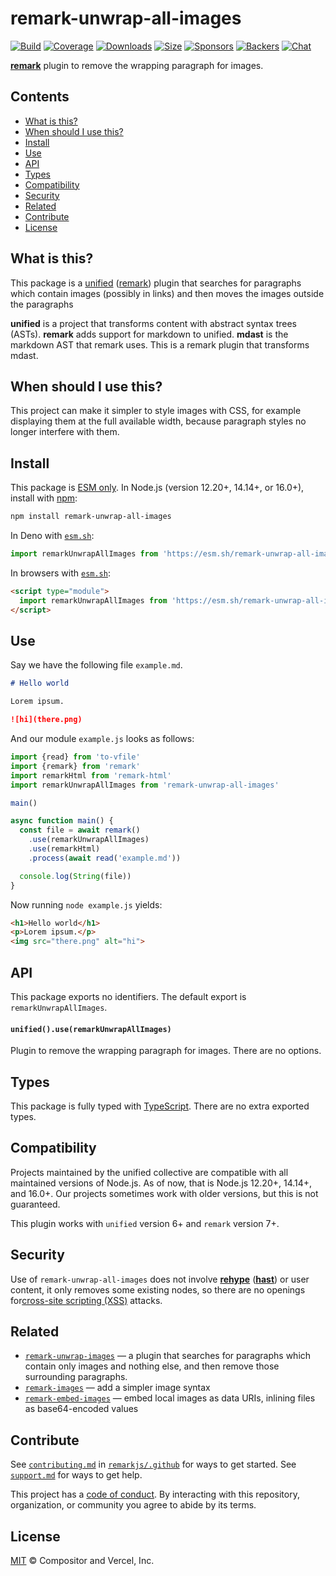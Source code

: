 # remark-unwrap-all-images

[![Build][build-badge]][build]
[![Coverage][coverage-badge]][coverage]
[![Downloads][downloads-badge]][downloads]
[![Size][size-badge]][size]
[![Sponsors][sponsors-badge]][collective]
[![Backers][backers-badge]][collective]
[![Chat][chat-badge]][chat]

**[remark][]** plugin to remove the wrapping paragraph for images.

## Contents

*   [What is this?](#what-is-this)
*   [When should I use this?](#when-should-i-use-this)
*   [Install](#install)
*   [Use](#use)
*   [API](#api)
*   [Types](#types)
*   [Compatibility](#compatibility)
*   [Security](#security)
*   [Related](#related)
*   [Contribute](#contribute)
*   [License](#license)

## What is this?

This package is a [unified][] ([remark][]) plugin that searches for paragraphs
which contain images (possibly in links) and then moves the images outside
the paragraphs

**unified** is a project that transforms content with abstract syntax trees
(ASTs).
**remark** adds support for markdown to unified.
**mdast** is the markdown AST that remark uses.
This is a remark plugin that transforms mdast.

## When should I use this?

This project can make it simpler to style images with CSS, for example
displaying them at the full available width, because paragraph styles no longer
interfere with them.

## Install

This package is [ESM only](https://gist.github.com/sindresorhus/a39789f98801d908bbc7ff3ecc99d99c).
In Node.js (version 12.20+, 14.14+, or 16.0+), install with [npm][]:

```sh
npm install remark-unwrap-all-images
```

In Deno with [`esm.sh`][esmsh]:

```js
import remarkUnwrapAllImages from 'https://esm.sh/remark-unwrap-all-images@3'
```

In browsers with [`esm.sh`][esmsh]:

```html
<script type="module">
  import remarkUnwrapAllImages from 'https://esm.sh/remark-unwrap-all-images@3?bundle'
</script>
```

## Use

Say we have the following file `example.md`.

```markdown
# Hello world

Lorem ipsum.

![hi](there.png)
```

And our module `example.js` looks as follows:

```js
import {read} from 'to-vfile'
import {remark} from 'remark'
import remarkHtml from 'remark-html'
import remarkUnwrapAllImages from 'remark-unwrap-all-images'

main()

async function main() {
  const file = await remark()
    .use(remarkUnwrapAllImages)
    .use(remarkHtml)
    .process(await read('example.md'))

  console.log(String(file))
}
```

Now running `node example.js` yields:

```html
<h1>Hello world</h1>
<p>Lorem ipsum.</p>
<img src="there.png" alt="hi">
```

## API

This package exports no identifiers.
The default export is `remarkUnwrapAllImages`.

#### `unified().use(remarkUnwrapAllImages)`

Plugin to remove the wrapping paragraph for images.
There are no options.

## Types

This package is fully typed with [TypeScript][].
There are no extra exported types.

## Compatibility

Projects maintained by the unified collective are compatible with all maintained
versions of Node.js.
As of now, that is Node.js 12.20+, 14.14+, and 16.0+.
Our projects sometimes work with older versions, but this is not guaranteed.

This plugin works with `unified` version 6+ and `remark` version 7+.

## Security

Use of `remark-unwrap-all-images` does not involve **[rehype][]** (**[hast][]**)
or user content, it only removes some existing nodes, so there
are no openings for[cross-site scripting (XSS)][xss] attacks.

## Related

*   [`remark-unwrap-images`](https://github.com/remarkjs/remark-unwrap-images)
    — a plugin that searches for paragraphs which contain
    only images and nothing else, and then remove those
    surrounding paragraphs.
*   [`remark-images`](https://github.com/remarkjs/remark-images)
    — add a simpler image syntax
*   [`remark-embed-images`](https://github.com/remarkjs/remark-embed-images)
    — embed local images as data URIs, inlining files as base64-encoded values

## Contribute

See [`contributing.md`][contributing] in [`remarkjs/.github`][health] for ways
to get started.
See [`support.md`][support] for ways to get help.

This project has a [code of conduct][coc].
By interacting with this repository, organization, or community you agree to
abide by its terms.

## License

[MIT][license] © Compositor and Vercel, Inc.

<!-- Definitions -->

[build-badge]: https://github.com/remarkjs/remark-unwrap-all-images/workflows/main/badge.svg

[build]: https://github.com/remarkjs/remark-unwrap-all-images/actions

[coverage-badge]: https://img.shields.io/codecov/c/github/remarkjs/remark-unwrap-all-images.svg

[coverage]: https://codecov.io/github/remarkjs/remark-unwrap-all-images

[downloads-badge]: https://img.shields.io/npm/dm/remark-unwrap-all-images.svg

[downloads]: https://www.npmjs.com/package/remark-unwrap-all-images

[size-badge]: https://img.shields.io/bundlephobia/minzip/remark-unwrap-all-images.svg

[size]: https://bundlephobia.com/result?p=remark-unwrap-all-images

[sponsors-badge]: https://opencollective.com/unified/sponsors/badge.svg

[backers-badge]: https://opencollective.com/unified/backers/badge.svg

[collective]: https://opencollective.com/unified

[chat-badge]: https://img.shields.io/badge/chat-discussions-success.svg

[chat]: https://github.com/remarkjs/remark/discussions

[npm]: https://docs.npmjs.com/cli/install

[esmsh]: https://esm.sh

[health]: https://github.com/remarkjs/.github

[contributing]: https://github.com/remarkjs/.github/blob/HEAD/contributing.md

[support]: https://github.com/remarkjs/.github/blob/HEAD/support.md

[coc]: https://github.com/remarkjs/.github/blob/HEAD/code-of-conduct.md

[license]: license

[remark]: https://github.com/remarkjs/remark

[unified]: https://github.com/unifiedjs/unified

[xss]: https://en.wikipedia.org/wiki/Cross-site_scripting

[typescript]: https://www.typescriptlang.org

[rehype]: https://github.com/rehypejs/rehype

[hast]: https://github.com/syntax-tree/hast
